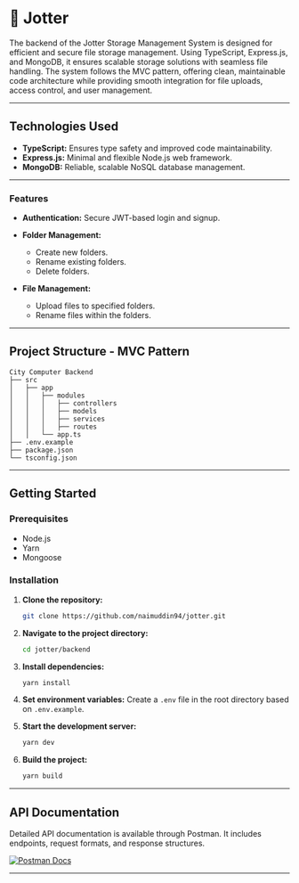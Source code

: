 # 🔗 Jotter

The backend of the Jotter Storage Management System is designed for efficient and secure file storage management. Using TypeScript, Express.js, and MongoDB, it ensures scalable storage solutions with seamless file handling. The system follows the MVC pattern, offering clean, maintainable code architecture while providing smooth integration for file uploads, access control, and user management.

---

## **Technologies Used**

- **TypeScript:** Ensures type safety and improved code maintainability.
- **Express.js:** Minimal and flexible Node.js web framework.
- **MongoDB:** Reliable, scalable NoSQL database management.

---

### **Features**

- **Authentication:** Secure JWT-based login and signup.

- **Folder Management:**
  - Create new folders.
  - Rename existing folders.
  - Delete folders.
  
- **File Management:**
  - Upload files to specified folders.
  - Rename files within the folders.



---

## **Project Structure - MVC Pattern**

```
City Computer Backend
├── src
│   ├── app
│   │   ├── modules
│   │   │   ├── controllers
│   │   │   ├── models
│   │   │   ├── services
│   │   │   ├── routes
│   │   └── app.ts
├── .env.example
├── package.json
└── tsconfig.json
```

---

## **Getting Started**

### **Prerequisites**

- Node.js
- Yarn
- Mongoose

### **Installation**

1. **Clone the repository:**

   ```bash
   git clone https://github.com/naimuddin94/jotter.git
   ```

2. **Navigate to the project directory:**

   ```bash
   cd jotter/backend
   ```

3. **Install dependencies:**

   ```bash
   yarn install
   ```

4. **Set environment variables:**
   Create a `.env` file in the root directory based on `.env.example`.

5. **Start the development server:**

   ```bash
   yarn dev
   ```

6. **Build the project:**
   ```bash
   yarn build
   ```

---

## **API Documentation**

Detailed API documentation is available through Postman. It includes endpoints, request formats, and response structures.

[![Postman Docs](https://img.shields.io/badge/Postman-API_Docs-orange?style=for-the-badge&logo=postman)](https://documenter.getpostman.com/view/34122341/2sAYX8H12F)

---